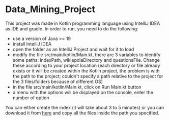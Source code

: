 # Data_Mining_Project

This project was made in Kotlin programming language using IntelliJ IDEA as IDE and gradle. In order to run, you need to do the following:
 - use a version of Java >= 19
 - install IntelliJ IDEA
 - open the folder as an IntelliJ Project and wait for it to load
- modify the file src/main/kotlin/Main.kt, there are 3 variables to identify some paths: indexPath, wikiepdiaDirectory and questionsFile. Change these according to your project location (each directory or file already exists or it will be created within the Kotlin project, the problem is with the path to the project; couldn't specify a path relative to the project for the 3 files/folders because of different OS)
- in the file src/main/kotlin/Main.kt, click on Run Main.kt button 
- a menu with the options will be displayed on the console, enter the number of option

You can either create the index (it will take about 3 to 5 minutes) or you can download it from [here](https://drive.google.com/drive/folders/1kCe_kGej6Lp9rKOEPNhzOeBegjGeleLZ) and copy all the files inside the path you specified.
